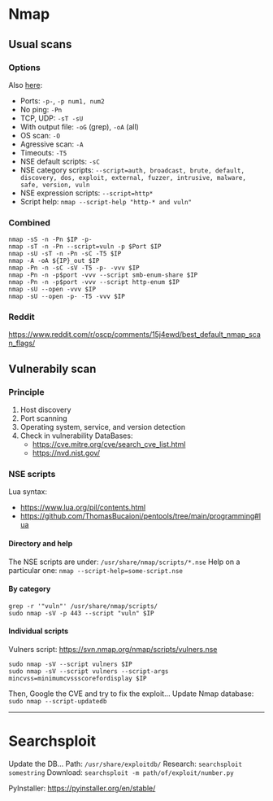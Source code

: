 # Nmap

## Usual scans

### Options

Also [here](https://github.com/ThomasBucaioni/pentools/tree/main/dorking#nmap):
- Ports: `-p-`, `-p num1, num2`
- No ping: `-Pn`
- TCP, UDP: `-sT -sU`
- With output file: `-oG` (grep), `-oA` (all)
- OS scan: `-O`
- Agressive scan: `-A` 
- Timeouts: `-T5`
- NSE default scripts: `-sC`
- NSE category scripts: `--script=auth, broadcast, brute, default, discovery, dos, exploit, external, fuzzer, intrusive, malware, safe, version, vuln`
- NSE expression scripts: `--script=http*`
- Script help: `nmap --script-help "http-* and vuln"`

### Combined

```
nmap -sS -n -Pn $IP -p-
nmap -sT -n -Pn --script=vuln -p $Port $IP
nmap -sU -sT -n -Pn -sC -T5 $IP
nmap -A -oA ${IP}_out $IP
nmap -Pn -n -sC -sV -T5 -p- -vvv $IP
nmap -Pn -n -p$port -vvv --script smb-enum-share $IP
nmap -Pn -n -p$port -vvv --script http-enum $IP
nmap -sU --open -vvv $IP
nmap -sU --open -p- -T5 -vvv $IP
```

### Reddit

https://www.reddit.com/r/oscp/comments/15j4ewd/best_default_nmap_scan_flags/


## Vulnerabily scan

### Principle

1. Host discovery
2. Port scanning
3. Operating system, service, and version detection
4. Check in vulnerability DataBases: 
    - https://cve.mitre.org/cve/search_cve_list.html
    - https://nvd.nist.gov/

### NSE scripts

Lua syntax: 
- https://www.lua.org/pil/contents.html
- https://github.com/ThomasBucaioni/pentools/tree/main/programming#lua

#### Directory and help

The NSE scripts are under: `/usr/share/nmap/scripts/*.nse`
Help on a particular one: `nmap --script-help=some-script.nse`

#### By category

```
grep -r '"vuln"' /usr/share/nmap/scripts/
sudo nmap -sV -p 443 --script "vuln" $IP
```

#### Individual scripts

Vulners script: https://svn.nmap.org/nmap/scripts/vulners.nse
```
sudo nmap -sV --script vulners $IP
sudo nmap -sV --script vulners --script-args mincvss=minimumcvssscorefordisplay $IP
```
Then, Google the CVE and try to fix the exploit... Update Nmap database: `sudo nmap --script-updatedb`

---

# Searchsploit

Update the DB...
Path: `/usr/share/exploitdb/`
Research: `searchsploit somestring`
Download: `searchsploit -m path/of/exploit/number.py`

PyInstaller: https://pyinstaller.org/en/stable/
